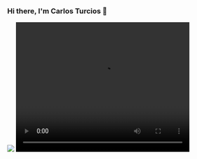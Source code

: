 ### Hi there, I'm Carlos Turcios 👋

<img src = "https://media.giphy.com/media/nM6UGVL8Undh772p1J/giphy.gif"/>
<video autoplay="autoplay" loop="loop" width="400" height="300"> 
 <source src="https://media.giphy.com/media/nM6UGVL8Undh772p1J/giphy.gif" /> 
 <img src="https://media.giphy.com/media/nM6UGVL8Undh772p1J/giphy.gif" width="400" height="300" /> 
</video> 
<!--
**CarlosETurcios/CarlosETurcios** is a ✨ _special_ ✨ repository because its `README.md` (this file) appears on your GitHub profile.

Here are some ideas to get you started:

- 🔭 I’m currently working on ...
- 🌱 I’m currently learning ...
- 👯 I’m looking to collaborate on ...
- 🤔 I’m looking for help with ...
- 💬 Ask me about ...
- 📫 How to reach me: ...
- 😄 Pronouns: ...
- ⚡ Fun fact: ...
-->
